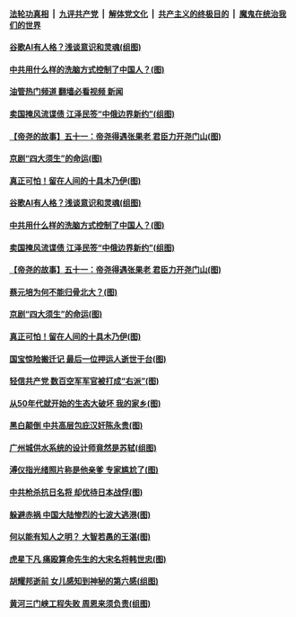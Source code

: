 ####  [法轮功真相](../../../../basic/blob/master/README.md?t=06231102) &nbsp;|&nbsp; [九评共产党](../../../../9ping.md/blob/master/README.md?t=06231102) &nbsp;|&nbsp; [解体党文化](../../../../jtdwh.md/blob/master/README.md?t=06231102)  &nbsp;|&nbsp; [共产主义的终极目的](../../../../gczydzjmd.md/blob/master/README.md?t=06231102) &nbsp;|&nbsp; [魔鬼在统治我们的世界](../../../../mgztzwmdsj.md/blob/master/README.md?t=06231102) 

#### [谷歌AI有人格？浅谈意识和灵魂(组图)](../pages/p6/1009888.md?t=06231102) 

#### [中共用什么样的洗脑方式控制了中国人？(图)](../pages/p6/1009837.md?t=06231102) 

#### [油管热门频道 翻墙必看视频 新闻](http://45.76.130.85:81/youtube.html?06231102)

#### [卖国掩风流谍债 江泽民签“中俄边界新约”(组图)](../pages/p6/1008333.md?t=06231102) 

#### [【帝尧的故事】五十一：帝尧得遇张果老 君臣力开尧门山(图)](../pages/p6/981481.md?t=06231102) 

#### [京剧“四大须生”的命运(图)](../pages/p6/1009132.md?t=06231102) 

#### [真正可怕！留在人间的十具木乃伊(图)](../pages/p6/1009630.md?t=06231102) 

#### [谷歌AI有人格？浅谈意识和灵魂(组图)](../pages/p6/1009888.md?t=06231102) 

#### [中共用什么样的洗脑方式控制了中国人？(图)](../pages/p6/1009837.md?t=06231102) 

#### [卖国掩风流谍债 江泽民签“中俄边界新约”(组图)](../pages/p6/1008333.md?t=06231102) 

#### [【帝尧的故事】五十一：帝尧得遇张果老 君臣力开尧门山(图)](../pages/p6/981481.md?t=06231102) 

#### [蔡元培为何不能归骨北大？(图)](../pages/p6/1009698.md?t=06231102) 

#### [京剧“四大须生”的命运(图)](../pages/p6/1009132.md?t=06231102) 

#### [真正可怕！留在人间的十具木乃伊(图)](../pages/p6/1009630.md?t=06231102) 

#### [国宝惊险搬迁记 最后一位押运人逝世于台(图)](../pages/p6/1009743.md?t=06231102) 

#### [轻信共产党 数百空军军官被打成“右派”(图)](../pages/p6/1009697.md?t=06231102) 

#### [从50年代就开始的生态大破坏 我的家乡(图)](../pages/p6/1009631.md?t=06231102) 

#### [黑白颠倒 中共高层包庇汉奸陈永贵(图)](../pages/p6/1009538.md?t=06231102) 

#### [广州城供水系统的设计师竟然是苏轼(组图)](../pages/p6/1009596.md?t=06231102) 

#### [溥仪指光绪照片称是他亲爹 专家尴尬了(图)](../pages/p6/1009585.md?t=06231102) 

#### [中共枪杀抗日名将 却优待日本战俘(图)](../pages/p6/1009517.md?t=06231102) 

#### [躲避赤祸 中国大陆惨烈的七波大逃港(图)](../pages/p6/1009536.md?t=06231102) 

#### [何以能有知人之明？ 大智若愚的王湛(图)](../pages/p6/1009573.md?t=06231102) 

#### [虎星下凡 痛殴算命先生的大宋名将韩世忠(图)](../pages/p6/1009342.md?t=06231102) 

#### [胡耀邦逝前 女儿感知到神秘的第六感(组图)](../pages/p6/1009274.md?t=06231102) 


#### [黄河三门峡工程失败 周恩来须负责(组图)](../pages/p6/1009464.md?t=06231102) 

<img src='http://gfw-breaker.win/goodnews/indexes/p6.md' width='0px' height='0px'/>
